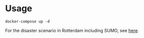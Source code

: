 # Usage

```console
docker-compose up -d
```

For the disaster scenario in Rotterdam including SUMO, see [here](https://github.com/DRIVER-EU/sumo-connector/tree/master/Rotterdam).

